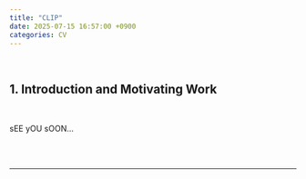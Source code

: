 ```yaml
---
title: "CLIP"
date: 2025-07-15 16:57:00 +0900
categories: CV
---
```


&nbsp;

## 1. Introduction and Motivating Work

<br>

sEE yOU sOON...

<br>


<br>

---
